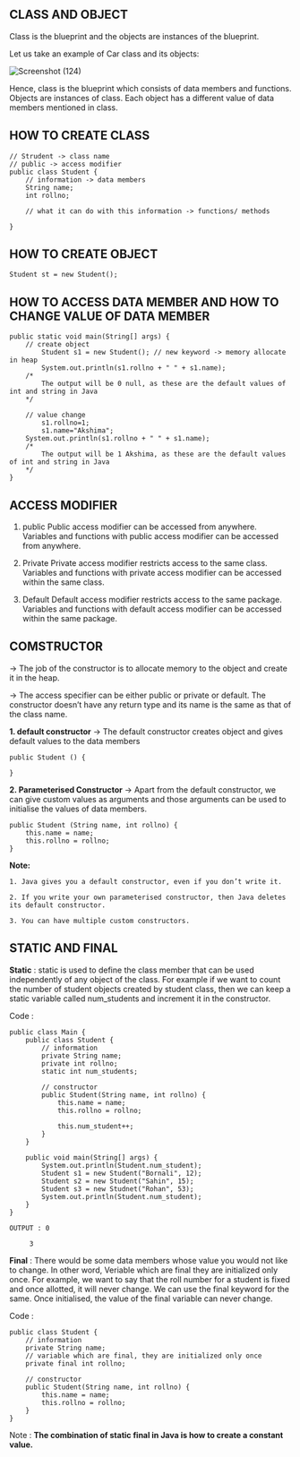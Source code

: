 ## CLASS AND OBJECT
  Class is the blueprint and the objects are instances of the blueprint. 

  Let us take an example of Car class and its objects:
  
  ![Screenshot (124)](https://user-images.githubusercontent.com/72231697/155797465-9668527f-eb8e-4e9e-b5c8-c2d8076655ca.png)
  
  Hence, class is the blueprint which consists of data members and functions. Objects are instances of class. Each object has a different value of data members mentioned in class.

## HOW TO CREATE CLASS
```
// Strudent -> class name
// public -> access modifier
public class Student {
    // information -> data members
    String name;
    int rollno;
    
    // what it can do with this information -> functions/ methods

}
```

## HOW TO CREATE OBJECT
```Student st = new Student();```

## HOW TO ACCESS DATA MEMBER AND HOW TO CHANGE VALUE OF DATA MEMBER

```
public static void main(String[] args) {
    // create object
		Student s1 = new Student(); // new keyword -> memory allocate in heap
		System.out.println(s1.rollno + " " + s1.name); 
    /* 
        The output will be 0 null, as these are the default values of int and string in Java
    */ 
    
    // value change
		s1.rollno=1;
		s1.name="Akshima";
    System.out.println(s1.rollno + " " + s1.name);
    /* 
        The output will be 1 Akshima, as these are the default values of int and string in Java
    */ 
}
```

## ACCESS MODIFIER
1. public
Public access modifier can be accessed from anywhere. Variables and functions with public access modifier can be accessed from anywhere. 

2. Private
Private access modifier restricts access to the same class. Variables and functions with private access modifier can be accessed within the same class.
 
3. Default
Default access modifier restricts access to the same package. Variables and functions with default access modifier can be accessed within the same package.


## COMSTRUCTOR
-> The job of the constructor is to allocate memory to the object and create it in the heap. 

-> The access specifier can be either public or private or default. The constructor doesn’t have any return type and its name is the same as that of the class name. 

**1. default constructor** -> The default constructor creates object and gives default values to the data members
```
public Student () {

}
```

**2. Parameterised Constructor** -> Apart from the default constructor, we can give custom values as arguments and those arguments can be used to initialise the values of data members. 

```
public Student (String name, int rollno) {
	this.name = name;
	this.rollno = rollno;
}
```

**Note:** 
    
    1. Java gives you a default constructor, even if you don’t write it. 
    
    2. If you write your own parameterised constructor, then Java deletes its default constructor.
    
    3. You can have multiple custom constructors.  
    
    
## STATIC AND FINAL
**Static** : static is used to define the class member that can be used independently of any object of the class. For example if we want to count the number of student objects created by student class, then we can keep a static variable called num_students and increment it in the constructor.   

Code :
```
public class Main {
	public class Student {
		// information
		private String name;
		private int rollno;
		static int num_students;
		
		// constructor
		public Student(String name, int rollno) {
			this.name = name;
			this.rollno = rollno;
			
			this.num_student++;
		}
	}
	
	public void main(String[] args) {
		System.out.println(Student.num_student);
		Student s1 = new Student("Bornali", 12);
		Student s2 = new Student("Sahin", 15);
		Student s3 = new Studnet("Rohan", 53);
		System.out.println(Student.num_student);
	}
}

OUTPUT : 0
	
	 3
```
**Final** :  There would be some data members whose value you would not like to change. In other word, Veriable which are final they are initialized only once. For example, we want to say that the roll number for a student is fixed and once allotted, it will never change. We can use the final keyword for the same. Once initialised, the value of the final variable can never change.

Code :

```
public class Student {
	// information
	private String name;
	// variable which are final, they are initialized only once
	private final int rollno;

	// constructor
	public Student(String name, int rollno) {
		this.name = name;
		this.rollno = rollno;
	}
}
```
Note : **The combination of static final in Java is how to create a constant value.**




